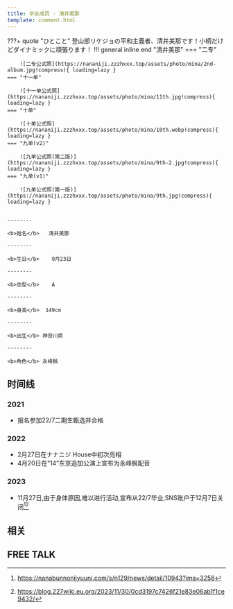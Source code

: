 ```yaml
---
title: 毕业成员 - 清井美那
template: comment.html
---
```

???+ quote "ひとこと"
    登山部リケジョの平和主義者、清井美那です！小柄だけどダイナミックに頑張ります！
!!! general inline end "清井美那"
    === "二专"

        ![二专公式照](https://nananiji.zzzhxxx.top/assets/photo/mina/2nd-album.jpg!compress){ loading=lazy }
    === "十一单"

        ![十一单公式照](https://nananiji.zzzhxxx.top/assets/photo/mina/11th.jpg!compress){ loading=lazy }
    === "十单"

        ![十单公式照](https://nananiji.zzzhxxx.top/assets/photo/mina/10th.webp!compress){ loading=lazy }
    === "九单(v2)"

        ![九单公式照(第二版)](https://nananiji.zzzhxxx.top/assets/photo/mina/9th-2.jpg!compress){ loading=lazy }
    === "九单(v1)"

        ![九单公式照(第一版)](https://nananiji.zzzhxxx.top/assets/photo/mina/9th.jpg!compress){ loading=lazy }


    --------

    <b>姓名</b>   清井美那

    --------

    <b>生日</b>    9月23日

    --------

    <b>血型</b>    A

    --------

    <b>身高</b>  149cm

    --------

    <b>出生</b> 神奈川県

    --------

    <b>角色</b> 永峰枫
  

## 时间线
### 2021 

- 报名参加22/7二期生甄选并合格

### 2022

- 2月27日在ナナニジ House中初次亮相
- 4月20日在“14”东京追加公演上宣布为永峰枫配音

### 2023

- 11月27日,由于身体原因,难以进行活动,宣布从22/7毕业,SNS账户于12月7日关闭[^1][^2]

## 相关

## FREE TALK

<div id="dplayer"></div>

[^1]: https://nanabunnonijyuuni.com/s/n129/news/detail/10943?ima=3258
[^2]: https://blog.227wiki.eu.org/2023/11/30/0cd3197c7426f21e83e06ab1f1ce9432/

<script src="https://nananiji.zzzhxxx.top/js/md5.js"></script>
<script src="https://nananiji.zzzhxxx.top/js/hls.min.js"></script>
<script src="https://nananiji.zzzhxxx.top/js/DPlayer.min.js"></script>
<script>
    const dp = new DPlayer({
    container: document.getElementById('dplayer'),
    video: {
        url: 'https://manifest.prod.boltdns.net/manifest/v1/hls/v4/clear/4504957038001/3f2a4579-2354-4280-b863-0e3c74a29d6a/10s/master.m3u8?fastly_token=NjJkYTUxMTdfZjdkYmYwNDAzM2YwODJjYTZhNTY2ODRhNDYwYWQxZDFkMjAwZmQ3NjM5NTdiN2U2M2FjNzlmYmFiZGI1ODMzNg%3D%3D',
        type: 'hls',
    },
    danmaku: {
        id: md5('mina-intro'),
        api: "https://danmu.zzzhxxx.top/"
    },
    contextmenu: [
    {
        text: '227WiKi',
        link: 'https://github.com/227WiKi/227WiKi',
    },
    ]
});
console.log(dp.plugins.hls);
</script>

